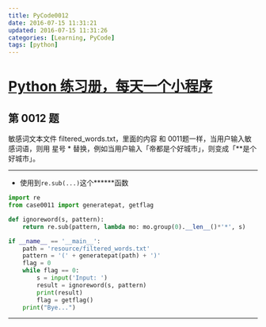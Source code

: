 ```yaml
---
title: PyCode0012
date: 2016-07-15 11:31:21
updated: 2016-07-15 11:31:26
categories: [Learning, PyCode]
tags: [python]
---
```


# [Python 练习册，每天一个小程序](https://coding.net/u/xiaofeig/p/show-me-the-code/git)

## 第 0012 题

敏感词文本文件 filtered_words.txt，里面的内容 和 0011题一样，当用户输入敏感词语，则用 星号 \* 替换，例如当用户输入「帝都是个好城市」，则变成「\*\*是个好城市」。

<!-- more -->

------------

- 使用到`re.sub(...)`这个**&#42;&#42;**函数

```python
import re
from case0011 import generatepat, getflag

def ignoreword(s, pattern):
    return re.sub(pattern, lambda mo: mo.group(0).__len__()*'*', s)

if __name__ == '__main__':
    path = 'resource/filtered_words.txt'
    pattern = '(' + generatepat(path) + ')'
    flag = 0
    while flag == 0:
        s = input('Input: ')
        result = ignoreword(s, pattern)
        print(result)
        flag = getflag()
    print("Bye...")
```

------------